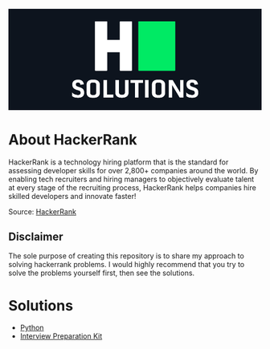 
![HackerRank](/images/hackerrank.png)

# About HackerRank

HackerRank is a technology hiring platform that is the standard for assessing developer skills for over 2,800+ companies around the world. By enabling tech recruiters and hiring managers to objectively evaluate talent at every stage of the recruiting process, HackerRank helps companies hire skilled developers and innovate faster!

Source: [HackerRank](https://www.hackerrank.com/about-us/)

## Disclaimer

The sole purpose of creating this repository is to share my approach to solving hackerrank problems. I would highly recommend that you try to solve the problems yourself first, then see the solutions.

# Solutions

- [Python](https://github.com/naumanaarif/hackerrank/tree/main/solutions/python)
- [Interview Preparation Kit](https://github.com/naumanaarif/hackerrank/tree/main/solutions/interview-preparation-kit)
